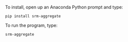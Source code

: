 To install, open up an Anaconda Python prompt and type:

	pip install srm-aggregate

To run the program, type:

	srm-aggregate

